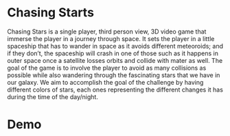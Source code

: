 # Chasing Starts
Chasing Stars is a single player, third person view, 3D video game that immerse the player in a journey through space. It sets the player in a little spaceship that has to wander in space as it avoids different meteoroids; and if they don’t, the spaceship will crash in one of those such as it happens in outer space once a satellite losses orbits and collide with mater as well. The goal of the game is to involve the player to avoid as many collisions as possible while also wandering through the fascinating stars that we have in our galaxy. We aim to accomplish the goal of the challenge by having different colors of stars, each ones representing the different changes it has during the time of the day/night.

# Demo
